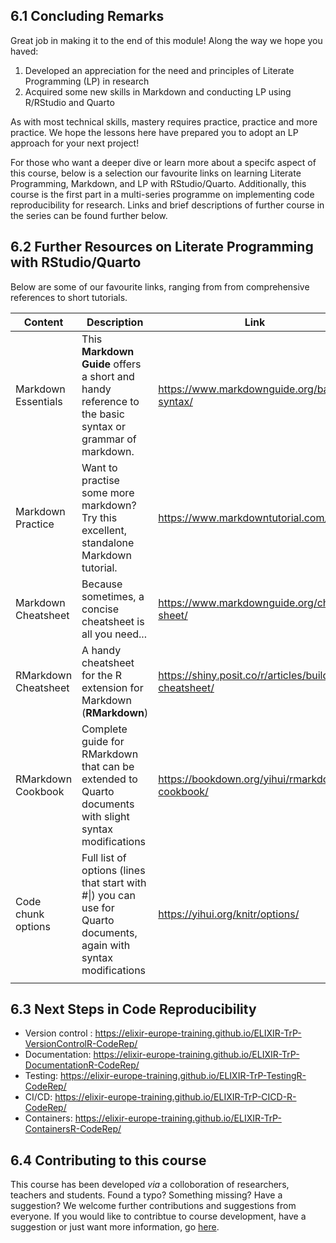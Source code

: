 ## 6.1 Concluding Remarks

Great job in making it to the end of this module! Along the way we hope you haved:

1. Developed an appreciation for the need and principles of Literate Programming (LP) in research
2. Acquired some new skills in Markdown and conducting LP using R/RStudio and Quarto

As with most technical skills, mastery requires practice, practice and more practice. We hope the lessons here have prepared you to adopt an LP approach for your next project!

For those who want a deeper dive or learn more about a specifc aspect of this course, below is a selection our favourite links on learning Literate Programming, Markdown, and LP with RStudio/Quarto.
Additionally, this course is the first part in a multi-series programme on implementing code reproducibility for research. Links and brief descriptions of further course in the series can be found further below.

## 6.2 Further Resources on Literate Programming with RStudio/Quarto

Below are some of our favourite links, ranging from from comprehensive references to short tutorials.

| **Content**         	| **Description**                                                                                        	| **Link**                                               	|
|---------------------	|--------------------------------------------------------------------------------------------------------	|--------------------------------------------------------	|
| Markdown Essentials 	| This **Markdown Guide** offers a short and handy reference to the basic syntax or grammar of markdown. 	| <https://www.markdownguide.org/basic-syntax/>           |
| Markdown Practice   	| Want to practise some more markdown? Try this excellent, standalone Markdown tutorial.                 	| <https://www.markdowntutorial.com/>                     |
| Markdown Cheatsheet 	| Because sometimes, a concise cheatsheet is all you need...                                             	| <https://www.markdownguide.org/cheat-sheet/>            |
| RMarkdown Cheatsheet 	| A handy cheatsheet for the R extension for Markdown (**RMarkdown**)                                    	| <https://shiny.posit.co/r/articles/build/rm-cheatsheet/>|
| RMarkdown Cookbook   	| Complete guide for RMarkdown that can be extended to Quarto documents with slight syntax modifications 	| <https://bookdown.org/yihui/rmarkdown-cookbook/>  	|
| Code chunk options    | Full list of options (lines that start with \#\|) you can use for Quarto documents, again with syntax modifications  | <https://yihui.org/knitr/options/>                   	|
|                     	|                                                                                                        	|                                                        	|                                                                         	|                                                        	|

## 6.3 Next Steps in Code Reproducibility

* Version control : <https://elixir-europe-training.github.io/ELIXIR-TrP-VersionControlR-CodeRep/>
* Documentation: <https://elixir-europe-training.github.io/ELIXIR-TrP-DocumentationR-CodeRep/>
* Testing: <https://elixir-europe-training.github.io/ELIXIR-TrP-TestingR-CodeRep/>
* CI/CD: <https://elixir-europe-training.github.io/ELIXIR-TrP-CICD-R-CodeRep/>
* Containers: <https://elixir-europe-training.github.io/ELIXIR-TrP-ContainersR-CodeRep/>


## 6.4 Contributing to this course

This course has been developed *via* a colloboration of researchers, teachers and students.  Found a typo? Something missing? Have a suggestion? We welcome further contributions and suggestions from everyone.
If you would like to contribtue to course development, have a suggestion or just want more information, go [here](https://elixir-europe-training.github.io/CodeReproducibility/). 

